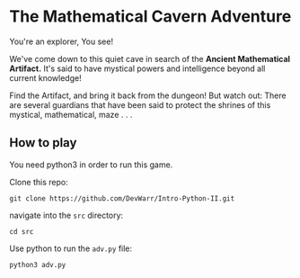 # The Mathematical Cavern Adventure

You're an explorer, You see!

We've come down to this quiet cave in search of the **Ancient Mathematical Artifact.** It's said to have mystical powers and intelligence beyond all current knowledge!

Find the Artifact, and bring it back from the dungeon! But watch out: There are several guardians that have been said to protect the shrines of this mystical, mathematical, maze . . .

## How to play

You need python3 in order to run this game.

Clone this repo:
```
git clone https://github.com/DevWarr/Intro-Python-II.git
```

navigate into the `src` directory:
```
cd src
```

Use python to run the `adv.py` file:
```
python3 adv.py
```